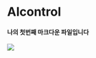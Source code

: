 # AIcontrol

#### 나의 첫번째 마크다운 파일입니다


<img src="https://img.shields.io/badge/GU stagram-E4405F?style=flat-square&logo=instagram&logoColor=white"/>
